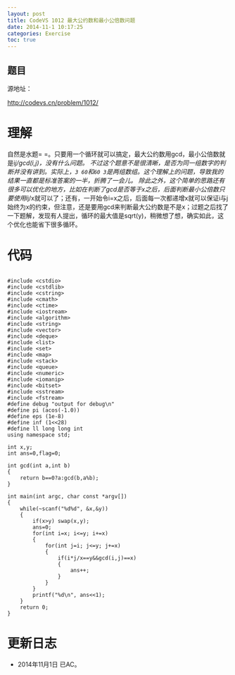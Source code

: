 ```yaml
---
layout: post
title: CodeVS 1012 最大公约数和最小公倍数问题
date: 2014-11-1 10:17:25
categories: Exercise
toc: true
---
```

## 题目
源地址：

http://codevs.cn/problem/1012/

# 理解
自然是水题= =。只要用一个循环就可以搞定，最大公约数用gcd，最小公倍数就是i*j/gcd(i,j)，没有什么问题。
不过这个题意不是很清晰，是否为同一组数字的判断并没有讲到。实际上，`3 60`和`60 3`是两组数组。这个理解上的问题，导致我的结果一直都是标准答案的一半，折腾了一会儿。
除此之外，这个简单的思路还有很多可以优化的地方，比如在判断了gcd是否等于x之后，后面判断最小公倍数只要使用i*j/x就可以了；还有，一开始令i=x之后，后面每一次都递增x就可以保证i与j始终为x的约束，但注意，还是要用gcd来判断最大公约数是不是x；过题之后找了一下题解，发现有人提出，循环的最大值是sqrt(y)，稍微想了想，确实如此，这个优化也能省下很多循环。

<!-- more -->

# 代码

```

#include <cstdio>
#include <cstdlib>
#include <cstring>
#include <cmath>
#include <ctime>
#include <iostream>
#include <algorithm>
#include <string>
#include <vector>
#include <deque>
#include <list>
#include <set>
#include <map>
#include <stack>
#include <queue>
#include <numeric>
#include <iomanip>
#include <bitset>
#include <sstream>
#include <fstream>
#define debug "output for debug\n"
#define pi (acos(-1.0))
#define eps (1e-8)
#define inf (1<<28)
#define ll long long int
using namespace std;

int x,y;
int ans=0,flag=0;

int gcd(int a,int b)
{
    return b==0?a:gcd(b,a%b);
}

int main(int argc, char const *argv[])
{
    while(~scanf("%d%d", &x,&y))
    {
        if(x>y) swap(x,y);
        ans=0;
        for(int i=x; i<=y; i+=x)
        {
            for(int j=i; j<=y; j+=x)
            {
                if(i*j/x==y&&gcd(i,j)==x)
                {
                    ans++;
                }
            }
        }
        printf("%d\n", ans<<1);
    }
    return 0;
}

```

# 更新日志
- 2014年11月1日 已AC。